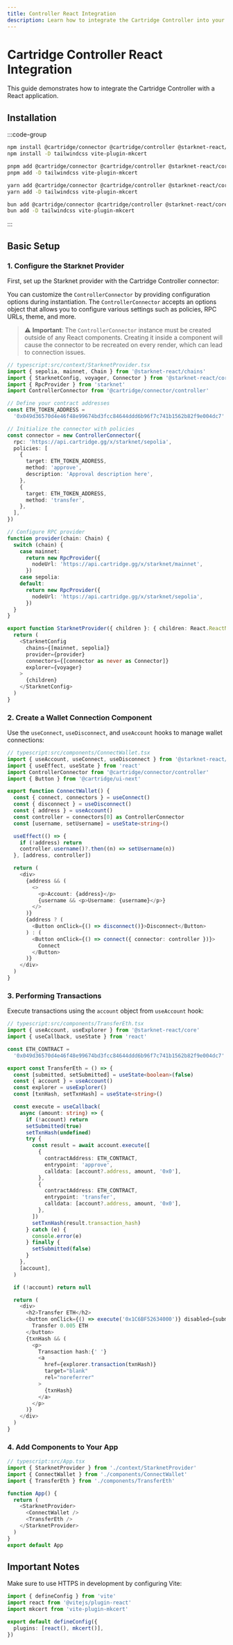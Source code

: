 ```yaml
---
title: Controller React Integration
description: Learn how to integrate the Cartridge Controller into your React application, including setup, configuration, and usage examples.
---
```


# Cartridge Controller React Integration

This guide demonstrates how to integrate the Cartridge Controller with a React application.

## Installation

:::code-group

```bash [npm]
npm install @cartridge/connector @cartridge/controller @starknet-react/core @starknet-react/chains starknet
npm install -D tailwindcss vite-plugin-mkcert
```

```bash [pnpm]
pnpm add @cartridge/connector @cartridge/controller @starknet-react/core @starknet-react/chains starknet
pnpm add -D tailwindcss vite-plugin-mkcert
```

```bash [yarn]
yarn add @cartridge/connector @cartridge/controller @starknet-react/core @starknet-react/chains starknet
yarn add -D tailwindcss vite-plugin-mkcert
```

```bash [bun]
bun add @cartridge/connector @cartridge/controller @starknet-react/core @starknet-react/chains starknet
bun add -D tailwindcss vite-plugin-mkcert
```

:::

## Basic Setup

### 1. Configure the Starknet Provider

First, set up the Starknet provider with the Cartridge Controller connector:

You can customize the `ControllerConnector` by providing configuration options
during instantiation. The `ControllerConnector` accepts an options object that
allows you to configure various settings such as policies, RPC URLs, theme, and
more.

> ⚠️ **Important**: The `ControllerConnector` instance must be created outside of any React components. Creating it inside a component will cause the connector to be recreated on every render, which can lead to connection issues.

```typescript twoslash
// typescript:src/context/StarknetProvider.tsx
import { sepolia, mainnet, Chain } from '@starknet-react/chains'
import { StarknetConfig, voyager, Connector } from '@starknet-react/core'
import { RpcProvider } from 'starknet'
import ControllerConnector from '@cartridge/connector/controller'

// Define your contract addresses
const ETH_TOKEN_ADDRESS =
  '0x049d36570d4e46f48e99674bd3fcc84644ddd6b96f7c741b1562b82f9e004dc7'

// Initialize the connector with policies
const connector = new ControllerConnector({
  rpc: 'https://api.cartridge.gg/x/starknet/sepolia',
  policies: [
    {
      target: ETH_TOKEN_ADDRESS,
      method: 'approve',
      description: 'Approval description here',
    },
    {
      target: ETH_TOKEN_ADDRESS,
      method: 'transfer',
    },
  ],
})

// Configure RPC provider
function provider(chain: Chain) {
  switch (chain) {
    case mainnet:
      return new RpcProvider({
        nodeUrl: 'https://api.cartridge.gg/x/starknet/mainnet',
      })
    case sepolia:
    default:
      return new RpcProvider({
        nodeUrl: 'https://api.cartridge.gg/x/starknet/sepolia',
      })
  }
}

export function StarknetProvider({ children }: { children: React.ReactNode }) {
  return (
    <StarknetConfig
      chains={[mainnet, sepolia]}
      provider={provider}
      connectors={[connector as never as Connector]}
      explorer={voyager}
    >
      {children}
    </StarknetConfig>
  )
}
```

### 2. Create a Wallet Connection Component

Use the `useConnect`, `useDisconnect`, and `useAccount` hooks to manage wallet
connections:

```typescript twoslash
// typescript:src/components/ConnectWallet.tsx
import { useAccount, useConnect, useDisconnect } from '@starknet-react/core'
import { useEffect, useState } from 'react'
import ControllerConnector from '@cartridge/connector/controller'
import { Button } from '@cartridge/ui-next'

export function ConnectWallet() {
  const { connect, connectors } = useConnect()
  const { disconnect } = useDisconnect()
  const { address } = useAccount()
  const controller = connectors[0] as ControllerConnector
  const [username, setUsername] = useState<string>()

  useEffect(() => {
    if (!address) return
    controller.username()?.then((n) => setUsername(n))
  }, [address, controller])

  return (
    <div>
      {address && (
        <>
          <p>Account: {address}</p>
          {username && <p>Username: {username}</p>}
        </>
      )}
      {address ? (
        <Button onClick={() => disconnect()}>Disconnect</Button>
      ) : (
        <Button onClick={() => connect({ connector: controller })}>
          Connect
        </Button>
      )}
    </div>
  )
}
```

### 3. Performing Transactions

Execute transactions using the `account` object from `useAccount` hook:

```typescript twoslash
// typescript:src/components/TransferEth.tsx
import { useAccount, useExplorer } from '@starknet-react/core'
import { useCallback, useState } from 'react'

const ETH_CONTRACT =
  '0x049d36570d4e46f48e99674bd3fcc84644ddd6b96f7c741b1562b82f9e004dc7'

export const TransferEth = () => {
  const [submitted, setSubmitted] = useState<boolean>(false)
  const { account } = useAccount()
  const explorer = useExplorer()
  const [txnHash, setTxnHash] = useState<string>()

  const execute = useCallback(
    async (amount: string) => {
      if (!account) return
      setSubmitted(true)
      setTxnHash(undefined)
      try {
        const result = await account.execute([
          {
            contractAddress: ETH_CONTRACT,
            entrypoint: 'approve',
            calldata: [account?.address, amount, '0x0'],
          },
          {
            contractAddress: ETH_CONTRACT,
            entrypoint: 'transfer',
            calldata: [account?.address, amount, '0x0'],
          },
        ])
        setTxnHash(result.transaction_hash)
      } catch (e) {
        console.error(e)
      } finally {
        setSubmitted(false)
      }
    },
    [account],
  )

  if (!account) return null

  return (
    <div>
      <h2>Transfer ETH</h2>
      <button onClick={() => execute('0x1C6BF52634000')} disabled={submitted}>
        Transfer 0.005 ETH
      </button>
      {txnHash && (
        <p>
          Transaction hash:{' '}
          <a
            href={explorer.transaction(txnHash)}
            target="blank"
            rel="noreferrer"
          >
            {txnHash}
          </a>
        </p>
      )}
    </div>
  )
}
```

### 4. Add Components to Your App

```typescript twoslash
// typescript:src/App.tsx
import { StarknetProvider } from './context/StarknetProvider'
import { ConnectWallet } from './components/ConnectWallet'
import { TransferEth } from './components/TransferEth'

function App() {
  return (
    <StarknetProvider>
      <ConnectWallet />
      <TransferEth />
    </StarknetProvider>
  )
}
export default App
```

## Important Notes

Make sure to use HTTPS in development by configuring Vite:

```typescript twoslash
import { defineConfig } from 'vite'
import react from '@vitejs/plugin-react'
import mkcert from 'vite-plugin-mkcert'

export default defineConfig({
  plugins: [react(), mkcert()],
})
```
